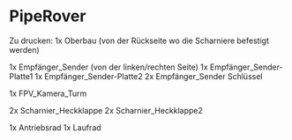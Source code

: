 # PipeRover
Zu drucken:
1x Oberbau (von der Rückseite wo die Scharniere befestigt werden)

1x Empfänger_Sender (von der linken/rechten Seite)
1x Empfänger_Sender-Platte1
1x Empfänger_Sender-Platte2
2x Empfänger_Sender Schlüssel

1x FPV_Kamera_Turm

2x Scharnier_Heckklappe
2x Scharnier_Heckklappe2

1x Antriebsrad 
1x Laufrad
